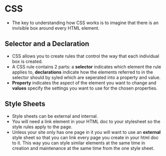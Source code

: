 # CSS

- The key to understanding how CSS works is to imagine that there is an invisible box around every HTML element.
## Selector and a Declaration
- CSS allows you to create rules that control the way that each individual box is created.
- A CSS rule contains 2 parts: a **selector** indicates which element the rule applies to, **declarations** indicate how the elements referred to in the selector should by syled which are seperated into a property and value.
- **Property** indicates the aspect of the element you want to change and **values** specify the settings you want to use for the chosen properties.
## Style Sheets
- Style sheets can be external and internal.
- You will need a link element in your HTML doc to your stylesheet so the style rules apply to the page.
- Unless your site only has one page in it you will want to use an **external** style sheet so that you can link every page you create in your html doc to it. This way you can style similar elements at the same time in creation and maintenance at the same time from the one style sheet.